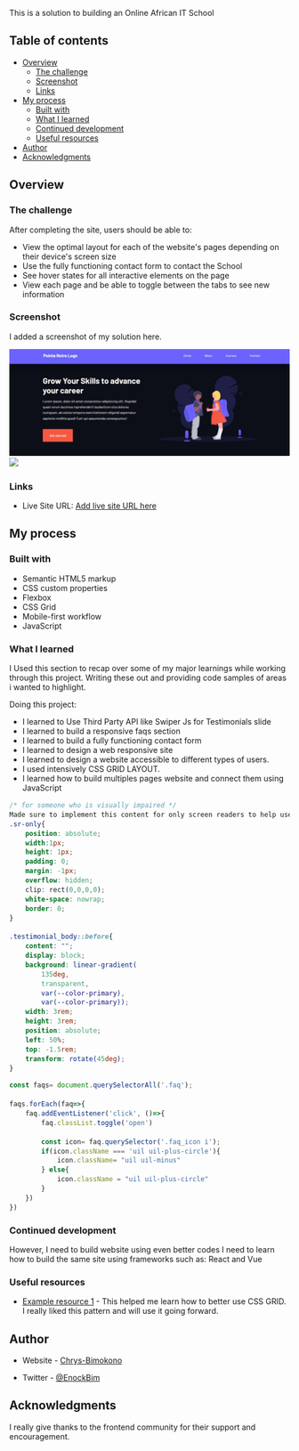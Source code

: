 
This is a solution to building an Online African IT School

## Table of contents

- [Overview](#overview)
  - [The challenge](#the-challenge)
  - [Screenshot](#screenshot)
  - [Links](#links)
- [My process](#my-process)
  - [Built with](#built-with)
  - [What I learned](#what-i-learned)
  - [Continued development](#continued-development)
  - [Useful resources](#useful-resources)
- [Author](#author)
- [Acknowledgments](#acknowledgments)



## Overview

### The challenge

After completing the site, 
users should be able to:

- View the optimal layout for each of the website's pages depending on their device's screen size
- Use the fully functioning contact form to contact the School
- See hover states for all interactive elements on the page
- View each page and be able to toggle between the tabs to see new information

### Screenshot
I added a screenshot of my solution here.

![](./images/desktopView.jpeg)
![](./assets/moonPageView.jpeg)


### Links

- Live Site URL: [Add live site URL here](https://pnitschool.netlify.app/)

## My process

### Built with

- Semantic HTML5 markup
- CSS custom properties
- Flexbox
- CSS Grid
- Mobile-first workflow
- JavaScript


### What I learned

I Used this section to recap over some of my major learnings while working through this project. Writing these out and providing code samples of areas i wanted to highlight.

Doing this project:

* I learned to Use Third Party API like Swiper Js for Testimonials slide
* I learned to build a responsive faqs section
* I learned to build a fully functioning contact form
* I learned to design a web responsive site 
* I learned to design a website accessible to different types of users.
* I used intensively CSS GRID LAYOUT.
* I learned how to build multiples pages website and connect them using JavaScript




```css
/* for someone who is visually impaired */
Made sure to implement this content for only screen readers to help users without vision.
.sr-only{
    position: absolute;
    width:1px;
    height: 1px;
    padding: 0;
    margin: -1px;
    overflow: hidden;
    clip: rect(0,0,0,0);
    white-space: nowrap;
    border: 0;
}

.testimonial_body::before{
    content: "";
    display: block;
    background: linear-gradient(
        135deg,
        transparent, 
        var(--color-primary),
        var(--color-primary));
    width: 3rem;
    height: 3rem;
    position: absolute;
    left: 50%;
    top: -1.5rem;
    transform: rotate(45deg);
}
```
```js
const faqs= document.querySelectorAll('.faq');

faqs.forEach(faq=>{
    faq.addEventListener('click', ()=>{
        faq.classList.toggle('open')

        const icon= faq.querySelector('.faq_icon i');
        if(icon.className === 'uil uil-plus-circle'){
            icon.className= "uil uil-minus"
        } else{
            icon.className = "uil uil-plus-circle"
        }
    })
})
```

### Continued development
However, I need to build website using even better codes
I need to learn how to build the same site using frameworks such as: React and Vue


### Useful resources

- [Example resource 1](https://www.youtube.com/kepowob) - This helped me learn how to better use CSS GRID. I really liked this pattern and will use it going forward.

## Author

- Website - [Chrys-Bimokono](https://chrysbim.com/index.html)

- Twitter - [@EnockBim](https://twitter.com/home)


## Acknowledgments
I really give thanks to the frontend community for their support and encouragement.


